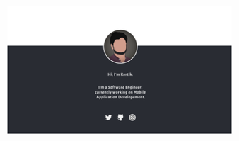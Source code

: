 ![alt text](https://github.com/nikilarigela/nikilarigela/blob/master/Screenshot%202020-07-12%20at%203.05.29%20PM.png?raw=true)
